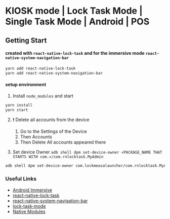# KIOSK mode | Lock Task Mode | Single Task Mode | Android | POS
## Getting Start

#### created with `react-native-lock-task` and for the immersive mode `react-native-system-navigation-bar`
```bash
yarn add react-native-lock-task
yarn add react-native-system-navigation-bar
```

#### setup environment 
1. Install `node_modules` and start
```bash
yarn install
yarn start
```
2. ❗ Delete all accounts from the device
   
    1. Go to the Settings of the Device
    2. Then Accounts
    3. Then Delete All accounts appeared there
  
3. Set device Owner
`adb shell dpm set-device-owner <PACKAGE_NAME THAT STARTS WITH com.>/com.rnlocktask.MyAdmin`
```bash
adb shell dpm set-device-owner com.lockmeasalauncher/com.rnlocktask.MyAdmin
```
### Useful Links
* [Android Immersive](https://developer.android.com/develop/ui/views/layout/immersive?authuser=1)
* [react-native-lock-task](https://github.com/temaivanoff/react-native-lock-task)
* [react-native-system-navigation-bar](https://www.npmjs.com/package/react-native-system-navigation-bar)
* [lock-task-mode](https://developer.android.com/work/dpc/dedicated-devices/lock-task-mode)
* [Native Modules](https://reactnative.dev/docs/native-modules-android)

